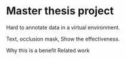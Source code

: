 # Master thesis project

Hard to annotate data in a virtual environment. 

Text, occlusion mask, 
Show the effectiveness.

Why this is a benefit
Related work
